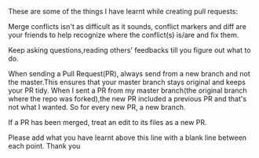 These are some of the things I have learnt while creating pull requests:

Merge conflicts isn't as difficult as it sounds, conflict markers and diff are your friends to help recognize where
the conflict(s) is/are and fix them.

Keep asking questions,reading others' feedbacks till you figure out what to do.

When sending a Pull Request(PR), always send from a new branch and not the master.This ensures that your master branch
stays original and keeps your PR tidy. When I sent a PR from my master branch(the original branch where the repo was forked),the new PR included a previous PR and that's not
what I wanted. So for every new PR, a new branch.

If a PR has been merged, treat an edit to its files as a new PR.

Please add what you have learnt above this line with a blank line between each point. Thank you
